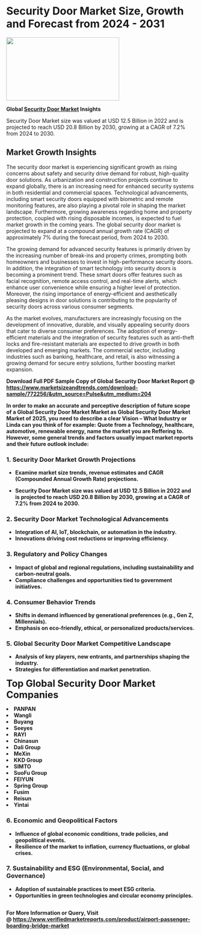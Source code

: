 <H1>Security Door Market Size, Growth and Forecast from 2024 - 2031</H1><img class="aligncenter size-medium wp-image-584254" src="https://thirdeyenews.in/wp-content/uploads/2024/09/Global-Market-Research-300x168.jpeg" alt="" width="300" height="168" /><p><strong>Global&nbsp;<a href="https://www.marketsizeandtrends.com/download-sample/772256/&amp;utm_source=Pulse&amp;utm_medium=204">Security Door Market</a> Insights</strong></p><p>Security Door Market size was valued at USD 12.5 Billion in 2022 and is projected to reach USD 20.8 Billion by 2030, growing at a CAGR of 7.2% from 2024 to 2030.</p><p><h2>Market Growth Insights</h2> <p>The security door market is experiencing significant growth as rising concerns about safety and security drive demand for robust, high-quality door solutions. As urbanization and construction projects continue to expand globally, there is an increasing need for enhanced security systems in both residential and commercial spaces. Technological advancements, including smart security doors equipped with biometric and remote monitoring features, are also playing a pivotal role in shaping the market landscape. Furthermore, growing awareness regarding home and property protection, coupled with rising disposable incomes, is expected to fuel market growth in the coming years. The global security door market is projected to expand at a compound annual growth rate (CAGR) of approximately 7% during the forecast period, from 2024 to 2030.</p> <p><strong></strong></p> <p>The growing demand for advanced security features is primarily driven by the increasing number of break-ins and property crimes, prompting both homeowners and businesses to invest in high-performance security doors. In addition, the integration of smart technology into security doors is becoming a prominent trend. These smart doors offer features such as facial recognition, remote access control, and real-time alerts, which enhance user convenience while ensuring a higher level of protection. Moreover, the rising importance of energy-efficient and aesthetically pleasing designs in door solutions is contributing to the popularity of security doors across various consumer segments.</p> <p>As the market evolves, manufacturers are increasingly focusing on the development of innovative, durable, and visually appealing security doors that cater to diverse consumer preferences. The adoption of energy-efficient materials and the integration of security features such as anti-theft locks and fire-resistant materials are expected to drive growth in both developed and emerging markets. The commercial sector, including industries such as banking, healthcare, and retail, is also witnessing a growing demand for secure entry solutions, further boosting market expansion.</p> <p><strong></p><p><span class=""><strong>Download Full PDF Sample Copy of Global Security Door Market Report</strong> @ <a href="https://www.marketsizeandtrends.com/download-sample/772256/&amp;utm_source=Pulse&amp;utm_medium=204" target="_blank">https://www.marketsizeandtrends.com/download-sample/772256/&amp;utm_source=Pulse&amp;utm_medium=204</a></span></p><p>In order to make an accurate and perceptive description of future scope of a Global&nbsp;Security Door Market Market as Global&nbsp;Security Door Market Market of 2025, you need to describe a clear Vision &ndash; What Industry or Linda can you think of for example: Quote from a Technology, healthcare, automotive, renewable energy, name the market you are Reffering to. However, some general trends and factors usually impact market reports and their future outlook include:</p><h3>1.&nbsp;<strong>Security Door Market Growth Projections</strong></h3><ul><li>Examine market size trends, revenue estimates and CAGR (Compounded Annual Growth Rate) projections.</li><li><p>Security Door Market size was valued at USD 12.5 Billion in 2022 and is projected to reach USD 20.8 Billion by 2030, growing at a CAGR of 7.2% from 2024 to 2030.</p></li></ul><h3>2.&nbsp;<strong>Security Door Market Technological Advancements</strong></h3><ul><li>Integration of AI, IoT, blockchain, or automation in the industry.</li><li>Innovations driving cost reductions or improving efficiency.</li></ul><h3>3.&nbsp;<strong>Regulatory and Policy Changes</strong></h3><ul><li>Impact of global and regional regulations, including sustainability and carbon-neutral goals.</li><li>Compliance challenges and opportunities tied to government initiatives.</li></ul><h3>4.&nbsp;<strong>Consumer Behavior Trends</strong></h3><ul><li>Shifts in demand influenced by generational preferences (e.g., Gen Z, Millennials).</li><li>Emphasis on eco-friendly, ethical, or personalized products/services.</li></ul><h3>5.&nbsp;<strong>Global Security Door Market Competitive Landscape</strong></h3><ul><li>Analysis of key players, new entrants, and partnerships shaping the industry.</li><li>Strategies for differentiation and market penetration.</li></ul><p data-pm-slice="1 1 []"><span style="color: inherit; font-family: inherit; font-size: 25px;">Top Global Security Door Market Companies</span></p><div class="" data-test-id=""><p><li>PANPAN</li><li> Wangli</li><li> Buyang</li><li> Seeyes</li><li> RAYI</li><li> Chinasun</li><li> Dali Group</li><li> MeXin</li><li> KKD Group</li><li> SIMTO</li><li> SuoFu Group</li><li> FEIYUN</li><li> Spring Group</li><li> Fusim</li><li> Reisun</li><li> Yintai</li></p></div><h3>6.&nbsp;<strong>Economic and Geopolitical Factors</strong></h3><ul><li>Influence of global economic conditions, trade policies, and geopolitical events.</li><li>Resilience of the market to inflation, currency fluctuations, or global crises.</li></ul><h3>7.&nbsp;<strong>Sustainability and ESG (Environmental, Social, and Governance)</strong></h3><ul><li>Adoption of sustainable practices to meet ESG criteria.</li><li>Opportunities in green technologies and circular economy principles.</li></ul><h2><strong style="font-size: 14px;">For More Information or Query, Visit @&nbsp;</strong><a style="background-color: #ffffff; font-size: 14px;" href="https://www.marketsizeandtrends.com/report/security-door-market/" target="_blank">https://www.verifiedmarketreports.com/product/airport-passenger-boarding-bridge-market</a></h2>
